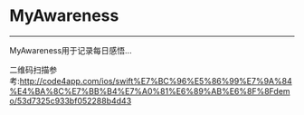 # MyAwareness
----------------
MyAwareness用于记录每日感悟...


二维码扫描参考:http://code4app.com/ios/swift%E7%BC%96%E5%86%99%E7%9A%84%E4%BA%8C%E7%BB%B4%E7%A0%81%E6%89%AB%E6%8F%8Fdemo/53d7325c933bf052288b4d43